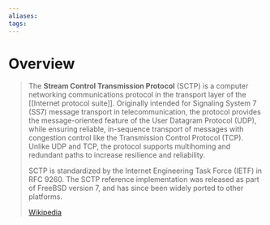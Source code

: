 ```yaml
---
aliases: 
tags:
---
```

# Overview

> The **Stream Control Transmission Protocol** (SCTP) is a computer networking communications protocol in the transport layer of the [[Internet protocol suite]]. Originally intended for Signaling System 7 (SS7) message transport in telecommunication, the protocol provides the message-oriented feature of the User Datagram Protocol (UDP), while ensuring reliable, in-sequence transport of messages with congestion control like the Transmission Control Protocol (TCP). Unlike UDP and TCP, the protocol supports multihoming and redundant paths to increase resilience and reliability.
>
> SCTP is standardized by the Internet Engineering Task Force (IETF) in RFC 9260. The SCTP reference implementation was released as part of FreeBSD version 7, and has since been widely ported to other platforms.
>
> [Wikipedia](https://en.wikipedia.org/wiki/Stream%20Control%20Transmission%20Protocol)

